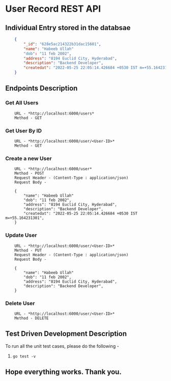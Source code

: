 # User Record REST API

## Individual Entry stored in the databsae

```json
    {
        "_id": "628e5ac214322b31dac15601",
        "name": "Habeeb Ullah"
        "dob": "11 feb 2002",
        "address": "8194 Euclid City, Hyderabad",
        "description": "Backend Developer",
        "createdat": "2022-05-25 22:05:14.426684 +0530 IST m=+55.164231301",
    }
```

## Endpoints Description

### Get All Users

```
    URL - *http://localhost:6000/users*
    Method - GET
```

### Get User By ID

```
    URL - *http://localhost:6000/user/<User-ID>*
    Method - GET
```

### Create a new User

```
    URL - *http://localhost:6000/user*
    Method - POST
    Request Header - (Content-Type : application/json)
    Request Body - 

    {
        "name": "Habeeb Ullah"
        "dob": "11 feb 2002",
        "address": "8194 Euclid City, Hyderabad",
        "description": "Backend Developer",
        "createdat": "2022-05-25 22:05:14.426684 +0530 IST m=+55.164231301",
    }

```


### Update User

```
    URL - *http://localhost:6000/user/<User-ID>*
    Method - PUT
    Request Header - (Content-Type : application/json)
    Request Body - 

    {
        "name": "Habeeb Ullah"
        "dob": "11 feb 2002",
        "address": "8194 Euclid City, Hyderabad",
        "description": "Backend Developer",
    }
```

### Delete User

```
    URL - *http://localhost:6000/user/<User-ID>*
    Method - DELETE
```

## Test Driven Development Description

To run all the unit test cases, please do the following -

1. `go test -v`

## Hope everything works. Thank you.
